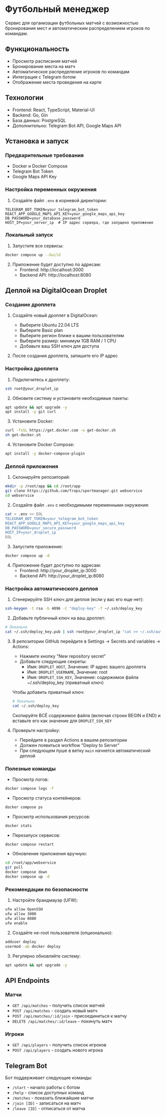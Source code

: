 # Футбольный менеджер

Сервис для организации футбольных матчей с возможностью бронирования мест и автоматическим распределением игроков по командам.

## Функциональность

- Просмотр расписания матчей
- Бронирование места на матч
- Автоматическое распределение игроков по командам
- Интеграция с Telegram ботом
- Отображение места проведения на карте

## Технологии

- Frontend: React, TypeScript, Material-UI
- Backend: Go, Gin
- База данных: PostgreSQL
- Дополнительно: Telegram Bot API, Google Maps API

## Установка и запуск

### Предварительные требования

- Docker и Docker Compose
- Telegram Bot Token
- Google Maps API Key

### Настройка переменных окружения

1. Создайте файл `.env` в корневой директории:

```env
TELEGRAM_BOT_TOKEN=your_telegram_bot_token
REACT_APP_GOOGLE_MAPS_API_KEY=your_google_maps_api_key
DB_PASSWORD=your_database_password
HOST_IP=your_server_ip  # IP адрес сервера, где запущено приложение
```

### Локальный запуск

1. Запустите все сервисы:
```bash
docker compose up --build
```

2. Приложение будет доступно по адресам:
   - Frontend: http://localhost:3000
   - Backend API: http://localhost:8080

## Деплой на DigitalOcean Droplet

### Создание дроплета

1. Создайте новый дроплет в DigitalOcean:
   - Выберите Ubuntu 22.04 LTS
   - Выберите Basic plan
   - Выберите регион ближе к вашим пользователям
   - Выберите размер: минимум 1GB RAM / 1 CPU
   - Добавьте ваш SSH ключ для доступа

2. После создания дроплета, запишите его IP адрес

### Настройка дроплета

1. Подключитесь к дроплету:
```bash
ssh root@your_droplet_ip
```

2. Обновите систему и установите необходимые пакеты:
```bash
apt update && apt upgrade -y
apt install -y git curl
```

3. Установите Docker:
```bash
curl -fsSL https://get.docker.com -o get-docker.sh
sh get-docker.sh
```

4. Установите Docker Compose:
```bash
apt install -y docker-compose-plugin
```

### Деплой приложения

1. Склонируйте репозиторий:
```bash
mkdir -p /root/app && cd /root/app
git clone https://github.com/frops/sportmanager.git webservice
cd webservice
```

2. Создайте файл `.env` с необходимыми переменными окружения:
```bash
cat > .env << EOL
TELEGRAM_BOT_TOKEN=your_telegram_bot_token
REACT_APP_GOOGLE_MAPS_API_KEY=your_google_maps_api_key
DB_PASSWORD=your_secure_password
HOST_IP=your_droplet_ip
EOL
```

3. Запустите приложение:
```bash
docker compose up -d
```

4. Приложение будет доступно по адресам:
   - Frontend: http://your_droplet_ip:3000
   - Backend API: http://your_droplet_ip:8080

### Настройка автоматического деплоя

1. Сгенерируйте SSH ключ для деплоя (если у вас его еще нет):
```bash
ssh-keygen -t rsa -b 4096 -C "deploy-key" -f ~/.ssh/deploy_key
```

2. Добавьте публичный ключ на ваш дроплет:
```bash
# Локально
cat ~/.ssh/deploy_key.pub | ssh root@your_droplet_ip "cat >> ~/.ssh/authorized_keys"
```

3. В репозитории GitHub перейдите в Settings -> Secrets and variables -> Actions:
   - Нажмите кнопку "New repository secret"
   - Добавьте следующие секреты:
     - Имя: `DROPLET_HOST`, Значение: IP адрес вашего дроплета
     - Имя: `DROPLET_USERNAME`, Значение: root
     - Имя: `DROPLET_SSH_KEY`, Значение: содержимое файла ~/.ssh/deploy_key (приватный ключ)

   Чтобы добавить приватный ключ:
   ```bash
   # Локально
   cat ~/.ssh/deploy_key
   ```
   Скопируйте ВСЁ содержимое файла (включая строки BEGIN и END) и вставьте его как значение для `DROPLET_SSH_KEY`

4. Проверьте настройку:
   - Перейдите в раздел Actions в вашем репозитории
   - Должен появиться workflow "Deploy to Server"
   - При следующем пуше в ветку `main` начнется автоматический деплой

### Полезные команды

- Просмотр логов:
```bash
docker compose logs -f
```

- Просмотр статуса контейнеров:
```bash
docker compose ps
```

- Просмотр использования ресурсов:
```bash
docker stats
```

- Перезапуск сервисов:
```bash
docker compose restart
```

- Обновление приложения вручную:
```bash
cd /root/app/webservice
git pull
docker compose down
docker compose up -d
```

### Рекомендации по безопасности

1. Настройте брандмауэр (UFW):
```bash
ufw allow OpenSSH
ufw allow 3000
ufw allow 8080
ufw enable
```

2. Создайте не-root пользователя (опционально):
```bash
adduser deploy
usermod -aG docker deploy
```

3. Регулярно обновляйте систему:
```bash
apt update && apt upgrade -y
```

## API Endpoints

### Матчи

- `GET /api/matches` - получить список матчей
- `POST /api/matches` - создать новый матч
- `POST /api/matches/:id/join` - присоединиться к матчу
- `DELETE /api/matches/:id/leave` - покинуть матч

### Игроки

- `GET /api/players` - получить список игроков
- `POST /api/players` - создать нового игрока

## Telegram Bot

Бот поддерживает следующие команды:

- `/start` - начало работы с ботом
- `/help` - список доступных команд
- `/matches` - показать ближайшие матчи
- `/join [ID]` - записаться на матч
- `/leave [ID]` - отписаться от матча
